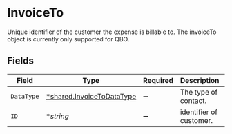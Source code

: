 # InvoiceTo

Unique identifier of the customer the expense is billable to. The invoiceTo object is currently only supported for QBO.


## Fields

| Field                                                                        | Type                                                                         | Required                                                                     | Description                                                                  | Example                                                                      |
| ---------------------------------------------------------------------------- | ---------------------------------------------------------------------------- | ---------------------------------------------------------------------------- | ---------------------------------------------------------------------------- | ---------------------------------------------------------------------------- |
| `DataType`                                                                   | [*shared.InvoiceToDataType](../../../pkg/models/shared/invoicetodatatype.md) | :heavy_minus_sign:                                                           | The type of contact.                                                         | customers                                                                    |
| `ID`                                                                         | **string*                                                                    | :heavy_minus_sign:                                                           | identifier of customer.                                                      | 80000002-1674552702                                                          |